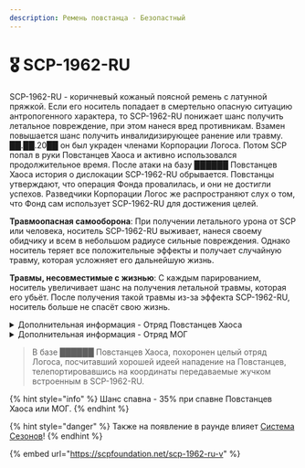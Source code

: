 ```yaml
---
description: Ремень повстанца - Безопастный
---
```


# 🎖 SCP-1962-RU

SCP-1962-RU - коричневый кожаный поясной ремень с латунной пряжкой. Если его носитель попадает в смертельно опасную ситуацию антропогенного характера, то SCP-1962-RU понижает шанс получить летальное повреждение, при этом нанеся вред противникам. Взамен повышается шанс получить инвалидизирующее ранение или травму.\
██.██.20██ он был украден членами Корпорации Логоса. Потом SCP попал в руки Повстанцев Хаоса и активно использовался продолжительное время. После атаки на базу ██████ Повстанцев Хаоса история о дислокации SCP-1962-RU обрывается. Повстанцы утверждают, что операция Фонда провалилась, и они не достигли успехов. Разведчики Корпорации Логос же распространяют слух о том, что Фонд сам использует SCP-1962-RU для достижения целей.

**Травмоопасная самооборона**: При получении летального урона от SCP или человека, носитель SCP-1962-RU выживает, нанеся своему обидчику и всем в небольшом радиусе сильные повреждения. Однако носитель теряет все положительные эффекты и получает случайную травму, которая усложняет его дальнейшую жизнь.

**Травмы, несовместимые с жизнью**: С каждым парированием, носитель увеличивает шанс на получения летальной травмы, которая его убьёт. После получения такой травмы из-за эффекта SCP-1962-RU, носитель больше не спасёт свою жизнь.

<details>

<summary>Дополнительная информация - Отряд Повстанцев Хаоса</summary>

* **Класс**: Повстанец Хаоса - Репрессор
* **Оружие**: Logicer
* **Уровень доступа**: Устройство взлома ПХ
* **Броня**: Тяжелая броня
* **Специальное снаряжение**: SCP-1962-RU

</details>

<details>

<summary>Дополнительная информация - Отряд МОГ</summary>

* **Класс**: Сержант МОГ
* **Оружие**: МОГ-EP11-SR
* **Уровень доступа**: Карта Оперативника МОГ
* **Броня**: Боевая броня
* **Специальное снаряжение**: SCP-1962-RU

</details>

> В базе ██████ Повстанцев Хаоса, похоронен целый отряд Логоса, посчитавший хорошей идеей нападение на Повстанцев, телепортировавшись на координаты передаваемые жучком встроенным в SCP-1962-RU.

{% hint style="info" %}
Шанс спавна - 35% при спавне Повстанцев Хаоса или МОГ.
{% endhint %}

{% hint style="danger" %}
Также на появление в раунде влияет [Система Сезонов](../../server-systems/seasons-system/)!
{% endhint %}

{% embed url="https://scpfoundation.net/scp-1962-ru-v" %}
